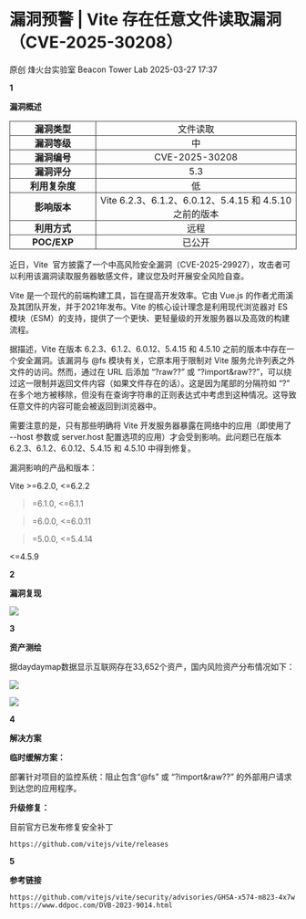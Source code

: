 #  漏洞预警 | Vite 存在任意文件读取漏洞（CVE-2025-30208）   
原创 烽火台实验室  Beacon Tower Lab   2025-03-27 17:37  
  
**1**  
  
  
  
  
**漏洞概述**  
  
<table><tbody><tr style="box-sizing: border-box;"><td data-colwidth="30.0000%" width="30.0000%" style="border-width: 1px;border-color: rgb(62, 62, 62);border-style: solid;box-sizing: border-box;padding: 0px;"><section style="text-align: center;box-sizing: border-box;"><p style="margin: 0px;padding: 0px;box-sizing: border-box;"><strong style="box-sizing: border-box;"><span leaf="">漏洞类型</span></strong></p></section></td><td data-colwidth="70.0000%" width="70.0000%" style="border-width: 1px;border-color: rgb(62, 62, 62);border-style: solid;box-sizing: border-box;padding: 0px;"><section style="text-align: center;box-sizing: border-box;"><p style="margin: 0px;padding: 0px;box-sizing: border-box;"><span leaf="">文件读取</span></p></section></td></tr><tr style="box-sizing: border-box;"><td data-colwidth="30.0000%" width="30.0000%" style="border-width: 1px;border-color: rgb(62, 62, 62);border-style: solid;box-sizing: border-box;padding: 0px;"><section style="text-align: center;box-sizing: border-box;"><p style="margin: 0px;padding: 0px;box-sizing: border-box;"><strong style="box-sizing: border-box;"><span leaf="">漏洞等级</span></strong></p></section></td><td data-colwidth="70.0000%" width="70.0000%" style="border-width: 1px;border-color: rgb(62, 62, 62);border-style: solid;box-sizing: border-box;padding: 0px;"><section style="text-align: center;box-sizing: border-box;"><p style="margin: 0px;padding: 0px;box-sizing: border-box;"><span leaf="">中</span></p></section></td></tr><tr style="box-sizing: border-box;"><td data-colwidth="30.0000%" width="30.0000%" style="border-width: 1px;border-color: rgb(62, 62, 62);border-style: solid;box-sizing: border-box;padding: 0px;"><section style="text-align: center;box-sizing: border-box;"><p style="margin: 0px;padding: 0px;box-sizing: border-box;"><strong style="box-sizing: border-box;"><span leaf="">漏洞编号</span></strong></p></section></td><td data-colwidth="70.0000%" width="70.0000%" style="border-width: 1px;border-color: rgb(62, 62, 62);border-style: solid;box-sizing: border-box;padding: 0px;"><section style="text-align: center;box-sizing: border-box;"><p style="margin: 0px;padding: 0px;box-sizing: border-box;"><span leaf="">CVE-2025-30208</span></p></section></td></tr><tr style="box-sizing: border-box;"><td data-colwidth="30.0000%" width="30.0000%" style="border-width: 1px;border-color: rgb(62, 62, 62);border-style: solid;box-sizing: border-box;padding: 0px;"><section style="text-align: center;box-sizing: border-box;"><p style="margin: 0px;padding: 0px;box-sizing: border-box;"><strong style="box-sizing: border-box;"><span leaf="">漏洞评分</span></strong></p></section></td><td data-colwidth="70.0000%" width="70.0000%" style="border-width: 1px;border-color: rgb(62, 62, 62);border-style: solid;box-sizing: border-box;padding: 0px;"><section style="text-align: center;box-sizing: border-box;"><p style="margin: 0px;padding: 0px;box-sizing: border-box;"><span leaf="">5.3</span></p></section></td></tr><tr style="box-sizing: border-box;"><td data-colwidth="30.0000%" width="30.0000%" style="border-width: 1px;border-color: rgb(62, 62, 62);border-style: solid;box-sizing: border-box;padding: 0px;"><section style="text-align: center;box-sizing: border-box;"><p style="margin: 0px;padding: 0px;box-sizing: border-box;"><strong style="box-sizing: border-box;"><span leaf="">利用复杂度</span></strong></p></section></td><td data-colwidth="70.0000%" width="70.0000%" style="border-width: 1px;border-color: rgb(62, 62, 62);border-style: solid;box-sizing: border-box;padding: 0px;"><section style="text-align: center;box-sizing: border-box;"><p style="margin: 0px;padding: 0px;box-sizing: border-box;"><span leaf="">低</span></p></section></td></tr><tr style="box-sizing: border-box;"><td data-colwidth="30.0000%" width="30.0000%" style="border-width: 1px;border-color: rgb(62, 62, 62);border-style: solid;box-sizing: border-box;padding: 0px;"><section style="text-align: center;box-sizing: border-box;"><p style="margin: 0px;padding: 0px;box-sizing: border-box;"><strong style="box-sizing: border-box;"><span leaf="">影响版本</span></strong></p></section></td><td data-colwidth="70.0000%" width="70.0000%" style="border-width: 1px;border-color: rgb(62, 62, 62);border-style: solid;box-sizing: border-box;padding: 0px;"><section style="text-align: center;box-sizing: border-box;"><p style="margin: 0px;padding: 0px;box-sizing: border-box;"><span leaf="">Vite 6.2.3、6.1.2、6.0.12、5.4.15 和 4.5.10 之前的版本</span></p></section></td></tr><tr style="box-sizing: border-box;"><td data-colwidth="30.0000%" width="30.0000%" style="border-width: 1px;border-color: rgb(62, 62, 62);border-style: solid;box-sizing: border-box;padding: 0px;"><section style="text-align: center;box-sizing: border-box;"><p style="margin: 0px;padding: 0px;box-sizing: border-box;"><strong style="box-sizing: border-box;"><span leaf="">利用方式</span></strong></p></section></td><td data-colwidth="70.0000%" width="70.0000%" style="border-width: 1px;border-color: rgb(62, 62, 62);border-style: solid;box-sizing: border-box;padding: 0px;"><section style="text-align: center;box-sizing: border-box;"><p style="margin: 0px;padding: 0px;box-sizing: border-box;"><span leaf="">远程</span></p></section></td></tr><tr style="box-sizing: border-box;"><td data-colwidth="30.0000%" width="30.0000%" style="border-width: 1px;border-color: rgb(62, 62, 62);border-style: solid;box-sizing: border-box;padding: 0px;"><section style="text-align: center;box-sizing: border-box;"><p style="margin: 0px;padding: 0px;box-sizing: border-box;"><strong style="box-sizing: border-box;"><span leaf="">POC/EXP</span></strong></p></section></td><td data-colwidth="70.0000%" width="70.0000%" style="border-width: 1px;border-color: rgb(62, 62, 62);border-style: solid;box-sizing: border-box;padding: 0px;"><section style="text-align: center;box-sizing: border-box;"><p style="margin: 0px;padding: 0px;box-sizing: border-box;"><span leaf="">已公开</span></p></section></td></tr></tbody></table>  
  
  
近日，Vite  官方披露了一个中高风险安全漏洞（CVE-2025-29927），攻击者可以利用该漏洞读取服务器敏感文件，建议您及时开展安全风险自查。  
  
  
Vite 是一个现代的前端构建工具，旨在提高开发效率。它由 Vue.js 的作者尤雨溪及其团队开发，并于2021年发布。Vite 的核心设计理念是利用现代浏览器对 ES 模块（ESM）的支持，提供了一个更快、更轻量级的开发服务器以及高效的构建流程。  
  
  
据描述，Vite 在版本 6.2.3、6.1.2、6.0.12、5.4.15 和 4.5.10 之前的版本中存在一个安全漏洞。该漏洞与 @fs 模块有关，它原本用于限制对 Vite 服务允许列表之外文件的访问。然而，通过在 URL 后添加 “?raw??” 或 “?import&raw??”，可以绕过这一限制并返回文件内容（如果文件存在的话）。这是因为尾部的分隔符如 “?” 在多个地方被移除，但没有在查询字符串的正则表达式中考虑到这种情况。这导致任意文件的内容可能会被返回到浏览器中。  
  
  
需要注意的是，只有那些明确将 Vite 开发服务器暴露在网络中的应用（即使用了 --host 参数或 server.host 配置选项的应用）才会受到影响。此问题已在版本 6.2.3、6.1.2、6.0.12、5.4.15 和 4.5.10 中得到修复。  
  
  
漏洞影响的产品和版本：  
  
Vite >=6.2.0, <=6.2.2  
  
>=6.1.0, <=6.1.1  
  
>=6.0.0, <=6.0.11  
  
>=5.0.0, <=5.4.14  
  
<=4.5.9  
  
  
**2**  
  
  
  
  
**漏洞复现**  
  
![](https://mmbiz.qpic.cn/mmbiz_png/8E5sfrfkeAOrPrObpP1dUyM3YLZ3phPkczDj5icMlVicWXIsiaCN5X7eODUiaia1LDqz05bqniaEcI6YibqkUCJQxiaqEA/640?wx_fmt=png&from=appmsg "")  
  
  
**3**  
  
  
  
  
**资产测绘**  
  
据daydaymap数据显示互联网存在33,652个资产，国内风险资产分布情况如下：  
  
![](https://mmbiz.qpic.cn/mmbiz_png/8E5sfrfkeAOrPrObpP1dUyM3YLZ3phPkKsrOeuuXsI4yY4CC3MtibxY6A00cmRD6qcKCKROJZt9iaoiaMedAdqRYA/640?wx_fmt=png&from=appmsg "")  
  
![](https://mmbiz.qpic.cn/mmbiz_png/8E5sfrfkeAOrPrObpP1dUyM3YLZ3phPkEWPsRiaQ3UcmPKdT5RCuD5a5icGg4Ck97DXZhXAnKHp4shEIshrMom9Q/640?wx_fmt=png&from=appmsg "")  
  
  
**4**  
  
  
  
  
**解决方案**  
  
**临时缓解方案：**  
  
部署针对项目的监控系统：阻止包含“@fs” 或 “?import&raw??” 的外部用户请求到达您的应用程序。  
  
**升级修复：**  
  
目前官方已发布修复安全补丁  
```
https://github.com/vitejs/vite/releases
```  
  
  
**5**  
  
  
  
  
**参考链接**  
```
https://github.com/vitejs/vite/security/advisories/GHSA-x574-m823-4x7w
https://www.ddpoc.com/DVB-2023-9014.html
```  
  
  
  
  
  
  
